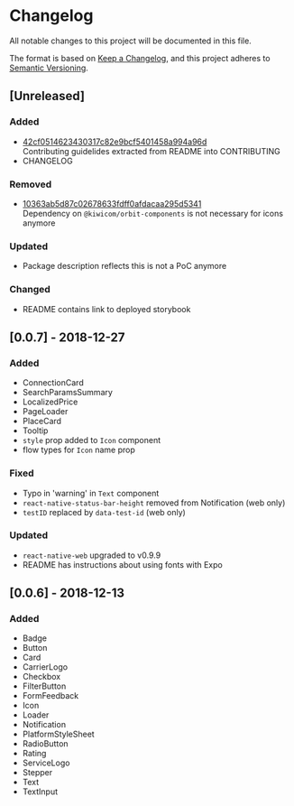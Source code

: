 # Changelog

All notable changes to this project will be documented in this file.

The format is based on [Keep a Changelog](https://keepachangelog.com/en/1.0.0/), and this project adheres to [Semantic Versioning](https://semver.org/spec/v2.0.0.html).

## [Unreleased]

### Added

- [42cf0514623430317c82e9bcf5401458a994a96d](https://github.com/kiwicom/universal-components/commit/42cf0514623430317c82e9bcf5401458a994a96d)<br>
  Contributing guidelides extracted from README into CONTRIBUTING
- CHANGELOG

### Removed

- [10363ab5d87c02678633fdff0afdacaa295d5341](https://github.com/kiwicom/universal-components/commit/10363ab5d87c02678633fdff0afdacaa295d5341)<br>
  Dependency on `@kiwicom/orbit-components` is not necessary for icons anymore

### Updated

- Package description reflects this is not a PoC anymore

### Changed

- README contains link to deployed storybook

## [0.0.7] - 2018-12-27

### Added

- ConnectionCard
- SearchParamsSummary
- LocalizedPrice
- PageLoader
- PlaceCard
- Tooltip
- `style` prop added to `Icon` component
- flow types for `Icon` name prop

### Fixed

- Typo in 'warning' in `Text` component
- `react-native-status-bar-height` removed from Notification (web only)
- `testID` replaced by `data-test-id` (web only)

### Updated

- `react-native-web` upgraded to v0.9.9
- README has instructions about using fonts with Expo

## [0.0.6] - 2018-12-13

### Added

- Badge
- Button
- Card
- CarrierLogo
- Checkbox
- FilterButton
- FormFeedback
- Icon
- Loader
- Notification
- PlatformStyleSheet
- RadioButton
- Rating
- ServiceLogo
- Stepper
- Text
- TextInput
